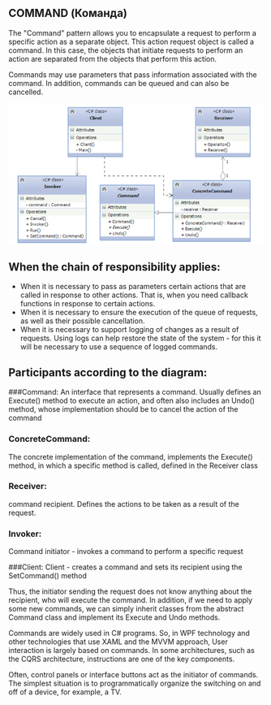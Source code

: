 ﻿## COMMAND (Команда)
The "Command" pattern allows you to encapsulate a request to perform a specific action as a separate object. This action request object is called a command. In this case, the objects that initiate requests to perform an action are separated from the objects that perform this action.

Commands may use parameters that pass information associated with the command. In addition, commands can be queued and can also be cancelled.

![Screenshot](Command.png)

## When the chain of responsibility applies:
* When it is necessary to pass as parameters certain actions that are called in response to other actions. That is, when you need callback functions in response to certain actions.
* When it is necessary to ensure the execution of the queue of requests, as well as their possible cancellation.
* When it is necessary to support logging of changes as a result of requests.
Using logs can help restore the state of the system - for this it will be necessary to use a sequence of logged commands.

## Participants according to the diagram:

###Command:
An interface that represents a command. Usually defines an Execute() method to execute an action, and often also includes an Undo() method,
whose implementation should be to cancel the action of the command

### ConcreteCommand:
The concrete implementation of the command, implements the Execute() method, in which a specific method is called, defined in the Receiver class

### Receiver:
command recipient. Defines the actions to be taken as a result of the request.

### Invoker:
Command initiator - invokes a command to perform a specific request

###Client:
Client - creates a command and sets its recipient using the SetCommand() method

Thus, the initiator sending the request does not know anything about the recipient, who will execute the command.
In addition, if we need to apply some new commands, we can simply inherit classes from the abstract Command class and implement its Execute and Undo methods.

Commands are widely used in C# programs. So, in WPF technology and other technologies that use XAML and the MVVM approach,
User interaction is largely based on commands. In some architectures, such as the CQRS architecture, instructions are one of the key components.

Often, control panels or interface buttons act as the initiator of commands. The simplest situation is to programmatically organize the switching on and off of a device, for example, a TV.
